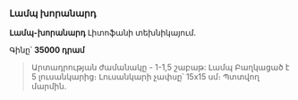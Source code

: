 ### Լամպ խորանարդ

**Լամպ-խորանարդ** Լիտոֆանի տեխնիկայում.

Գինը՝ **35000 դրամ**

>Արտադրության ժամանակը - 1-1,5 շաբաթ:
>Լամպ Բաղկացած է 5 լուսանկարից։
>Լուսանկարի չափսը՝ 15x15 սմ։
>Պտտվող մարմին. 